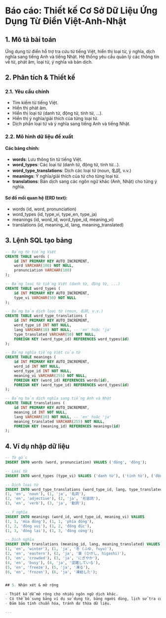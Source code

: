 # Báo cáo: Thiết kế Cơ Sở Dữ Liệu Ứng Dụng Từ Điển Việt-Anh-Nhật

## 1. Mô tả bài toán

Ứng dụng từ điển hỗ trợ tra cứu từ tiếng Việt, hiển thị loại từ, ý nghĩa, dịch nghĩa sang tiếng Anh và tiếng Nhật. Hệ thống yêu cầu quản lý các thông tin về từ, phát âm, loại từ, ý nghĩa và bản dịch.

## 2. Phân tích & Thiết kế

### 2.1. Yêu cầu chính

- Tìm kiếm từ tiếng Việt.
- Hiển thị phát âm.
- Hiển thị loại từ (danh từ, động từ, tính từ, …).
- Hiển thị ý nghĩa/giải thích của từng loại từ.
- Dịch phần loại từ và ý nghĩa sang tiếng Anh và tiếng Nhật.

### 2.2. Mô hình dữ liệu đề xuất

#### Các bảng chính:

- **words**: Lưu thông tin từ tiếng Việt.
- **word_types**: Các loại từ (danh từ, động từ, tính từ…).
- **word_type_translations**: Dịch các loại từ (noun, 名詞, v.v.)
- **meanings**: Ý nghĩa/giải thích của từ cho từng loại từ.
- **translations**: Bản dịch sang các ngôn ngữ khác (Anh, Nhật) cho từng ý nghĩa.

#### Sơ đồ mối quan hệ (ERD text):

- words (id, word, pronunciation)
- word_types (id, type_vi, type_en, type_ja)
- meanings (id, word_id, word_type_id, meaning_vi)
- translations (id, meaning_id, lang, meaning_translated)

## 3. Lệnh SQL tạo bảng

```sql
-- Bảng từ tiếng Việt
CREATE TABLE words (
    id INT PRIMARY KEY AUTO_INCREMENT,
    word VARCHAR(100) NOT NULL,
    pronunciation VARCHAR(100)
);

-- Bảng loại từ tiếng Việt (danh từ, động từ, ...)
CREATE TABLE word_types (
    id INT PRIMARY KEY AUTO_INCREMENT,
    type_vi VARCHAR(50) NOT NULL
);

-- Bảng bản dịch loại từ (noun, 名詞, v.v.)
CREATE TABLE word_type_translations (
    id INT PRIMARY KEY AUTO_INCREMENT,
    word_type_id INT NOT NULL,
    lang VARCHAR(10) NOT NULL, -- 'en' hoặc 'ja'
    type_translated VARCHAR(50) NOT NULL,
    FOREIGN KEY (word_type_id) REFERENCES word_types(id)
);

-- Bảng nghĩa tiếng Việt của từ
CREATE TABLE meanings (
    id INT PRIMARY KEY AUTO_INCREMENT,
    word_id INT NOT NULL,
    word_type_id INT NOT NULL,
    meaning_vi VARCHAR(255) NOT NULL,
    FOREIGN KEY (word_id) REFERENCES words(id),
    FOREIGN KEY (word_type_id) REFERENCES word_types(id)
);

-- Bảng bản dịch nghĩa sang tiếng Anh và Nhật
CREATE TABLE translations (
    id INT PRIMARY KEY AUTO_INCREMENT,
    meaning_id INT NOT NULL,
    lang VARCHAR(10) NOT NULL, -- 'en' hoặc 'ja'
    meaning_translated VARCHAR(255) NOT NULL,
    FOREIGN KEY (meaning_id) REFERENCES meanings(id)
);
```

## 4. Ví dụ nhập dữ liệu

```sql
-- Từ gốc
INSERT INTO words (word, pronunciation) VALUES ('đông', 'đông');

-- Loại từ
INSERT INTO word_types (type_vi) VALUES ('danh từ'), ('tính từ'), ('động từ');

-- Dịch loại từ
INSERT INTO word_type_translations (word_type_id, lang, type_translated) VALUES
(1, 'en', 'noun'), (1, 'ja', '名詞'),
(2, 'en', 'adjective'), (2, 'ja', '形容詞'),
(3, 'en', 'verb'), (3, 'ja', '動詞');

-- Ý nghĩa
INSERT INTO meanings (word_id, word_type_id, meaning_vi) VALUES
(1, 1, 'mùa đông'), (1, 1, 'phía đông'),
(1, 2, 'đông vui'), (1, 2, 'đông đúc'),
(1, 3, 'đông lại'), (1, 3, 'đông cứng');

-- Dịch nghĩa
INSERT INTO translations (meaning_id, lang, meaning_translated) VALUES
(1, 'en', 'winter'), (1, 'ja', '冬 (ふゆ, fuyu)'),
(2, 'en', 'eastern'), (2, 'ja', '東 (ひがし, higashi)'),
(3, 'en', 'crowded'), (3, 'ja', 'にぎやか'),
(4, 'en', 'busy'), (4, 'ja', '混雑している'),
(5, 'en', 'freeze'), (5, 'ja', '凍る'),
(6, 'en', 'frozen'), (6, 'ja', '凍結した');


## 5. Nhận xét & mở rộng

- Thiết kế dễ mở rộng cho nhiều ngôn ngữ dịch khác.
- Có thể bổ sung bảng ví dụ sử dụng từ, bảng người dùng, lịch sử tra cứu…
- Đảm bảo tính chuẩn hóa, tránh dư thừa dữ liệu.

---

